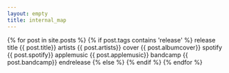 ```yaml
---
layout: empty
title: internal_map
---
```


{% for post in site.posts %}
  {% if post.tags contains 'release' %}
    release
    title {{ post.title}}
    artists {{ post.artists}}
    cover {{ post.albumcover}}
    spotify {{ post.spotify}}
    applemusic {{ post.applemusic}}
    bandcamp {{ post.bandcamp}}
    endrelease
  {% else %}
  {% endif %}
{% endfor %}
